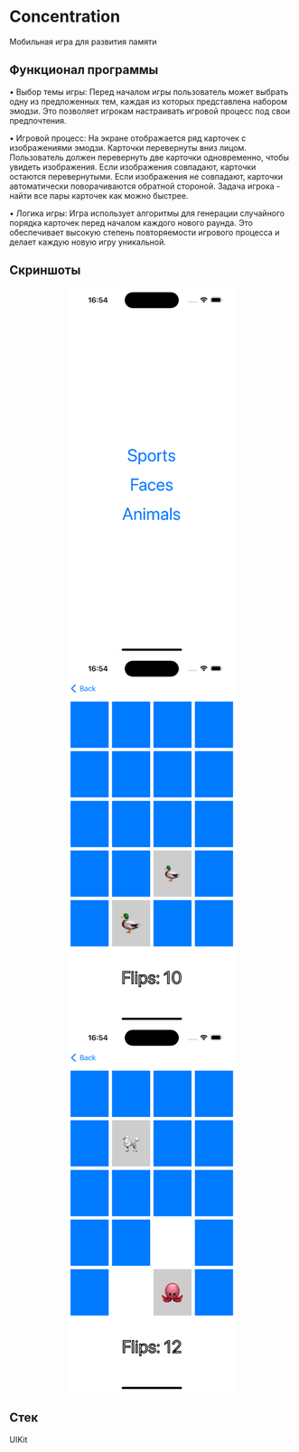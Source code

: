# Concentration

Мобильная игра для развития памяти

## **Функционал программы**

• Выбор темы игры: Перед началом игры пользователь может выбрать одну из предложенных тем, каждая из которых представлена набором эмодзи. Это позволяет игрокам настраивать игровой процесс под свои предпочтения.

• Игровой процесс: На экране отображается ряд карточек с изображениями эмодзи. Карточки перевернуты вниз лицом. Пользователь должен перевернуть две карточки одновременно, чтобы увидеть изображения. Если изображения совпадают, карточки остаются перевернутыми. Если изображения не совпадают, карточки автоматически поворачиваются обратной стороной. Задача игрока - найти все пары карточек как можно быстрее.

• Логика игры: Игра использует алгоритмы для генерации случайного порядка карточек перед началом каждого нового раунда. Это обеспечивает высокую степень повторяемости игрового процесса и делает каждую новую игру уникальной.

## **Скриншоты**

<div align="center">
  
<img src="https://github.com/AlexandrPotapov/Concentration/blob/main/Simulator%20Screenshot%201.png" alt="Снимок экрана 1" width="300">

<img src="https://github.com/AlexandrPotapov/Concentration/blob/main/Simulator%20Screenshot%202.png" alt="Снимок экрана 2" width="300">

<img src="https://github.com/AlexandrPotapov/Concentration/blob/main/Simulator%20Screenshot%203.png" alt="Снимок экрана 3" width="300">

</div>

## **Стек**
UIKit
